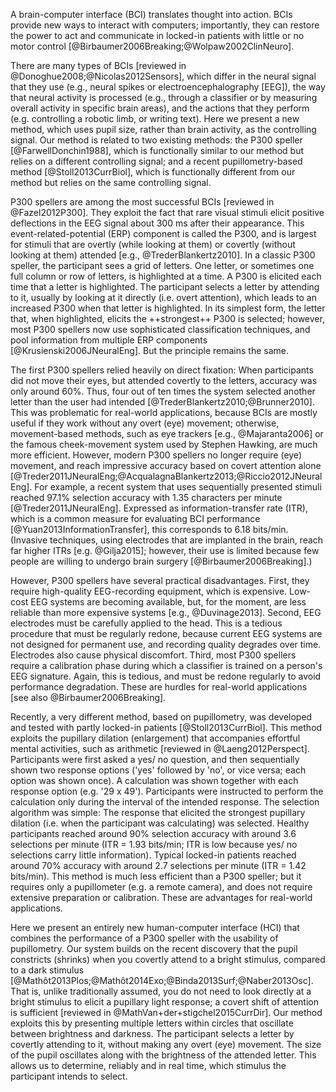 A brain-computer interface (BCI) translates thought into action. BCIs provide new ways to interact with computers; importantly, they can restore the power to act and communicate in locked-in patients with little or no motor control [@Birbaumer2006Breaking;@Wolpaw2002ClinNeuro].

There are many types of BCIs [reviewed in @Donoghue2008;@Nicolas2012Sensors], which differ in the neural signal that they use (e.g., neural spikes or electroencephalography [EEG]), the way that neural activity is processed (e.g., through a classifier or by measuring overall activity in specific brain areas), and the actions that they perform (e.g. controlling a robotic limb, or writing text). Here we present a new method, which uses pupil size, rather than brain activity, as the controlling signal. Our method is related to two existing methods: the P300 speller [@FarwellDonchin1988], which is functionally similar to our method but relies on a different controlling signal; and a recent pupillometry-based method [@Stoll2013CurrBiol], which is functionally different from our method but relies on the same controlling signal.

P300 spellers are among the most successful BCIs [reviewed in @Fazel2012P300]. They exploit the fact that rare visual stimuli elicit positive deflections in the EEG signal about 300 ms after their appearance. This event-related-potential (ERP) component is called the P300, and is largest for stimuli that are overtly (while looking at them) or covertly (without looking at them) attended [e.g., @TrederBlankertz2010]. In a classic P300 speller, the participant sees a grid of letters. One letter, or sometimes one full column or row of letters, is highlighted at a time. A P300 is elicited each time that a letter is highlighted. The participant selects a letter by attending to it, usually by looking at it directly (i.e. overt attention), which leads to an increased P300 when that letter is highlighted. In its simplest form, the letter that, when highlighted, elicits the ++strongest++ P300 is selected; however, most P300 spellers now use sophisticated classification techniques, and pool information from multiple ERP components [@Krusienski2006JNeuralEng]. But the principle remains the same.

The first P300 spellers relied heavily on direct fixation: When participants did not move their eyes, but attended covertly to the letters, accuracy was only around 60%. Thus, four out of ten times the system selected another letter than the user had intended [@TrederBlankertz2010;@Brunner2010]. This was problematic for real-world applications, because BCIs are mostly useful if they work without any overt (eye) movement; otherwise, movement-based methods, such as eye trackers [e.g., @Majaranta2006] or the famous cheek-movement system used by Stephen Hawking, are much more efficient. However, modern P300 spellers no longer require (eye) movement, and reach impressive accuracy based on covert attention alone [@Treder2011JNeuralEng;@AcqualagnaBlankertz2013;@Riccio2012JNeuralEng]. For example, a recent system that uses sequentially presented stimuli reached 97.1% selection accuracy with 1.35 characters per minute [@Treder2011JNeuralEng]. Expressed as information-transfer rate (ITR), which is a common measure for evaluating BCI performance [@Yuan2013InformationTransfer], this corresponds to 6.18 bits/min. (Invasive techniques, using electrodes that are implanted in the brain, reach far higher ITRs [e.g. @Gilja2015]; however, their use is limited because few people are willing to undergo brain surgery [@Birbaumer2006Breaking].)

However, P300 spellers have several practical disadvantages. First, they require high-quality EEG-recording equipment, which is expensive. Low-cost EEG systems are becoming available, but, for the moment, are less reliable than more expensive systems [e.g., @Duvinage2013]. Second, EEG electrodes must be carefully applied to the head. This is a tedious procedure that must be regularly redone, because current EEG systems are not designed for permanent use, and recording quality degrades over time. Electrodes also cause physical discomfort. Third, most P300 spellers require a calibration phase during which a classifier is trained on a person's EEG signature. Again, this is tedious, and must be redone regularly to avoid performance degradation. These are hurdles for real-world applications [see also @Birbaumer2006Breaking].

Recently, a very different method, based on pupillometry, was developed and tested with partly locked-in patients [@Stoll2013CurrBiol]. This method exploits the pupillary dilation (enlargement) that accompanies effortful mental activities, such as arithmetic [reviewed in @Laeng2012Perspect]. Participants were first asked a yes/ no question, and then sequentially shown two response options ('yes' followed by 'no', or vice versa; each option was shown once). A calculation was shown together with each response option (e.g. '29 x 49'). Participants were instructed to perform the calculation only during the interval of the intended response. The selection algorithm was simple: The response that elicited the strongest pupillary dilation (i.e. when the participant was calculating) was selected. Healthy participants reached around 90% selection accuracy with around 3.6 selections per minute (ITR = 1.93 bits/min; ITR is low because yes/ no selections carry little information). Typical locked-in patients reached around 70% accuracy with around 2.7 selections per minute (ITR = 1.42 bits/min). This method is much less efficient than a P300 speller; but it requires only a pupillometer (e.g. a remote camera), and does not require extensive preparation or calibration. These are advantages for real-world applications.

Here we present an entirely new human-computer interface (HCI) that combines the performance of a P300 speller with the usability of pupillometry. Our system builds on the recent discovery that the pupil constricts (shrinks) when you covertly attend to a bright stimulus, compared to a dark stimulus [@Mathôt2013Plos;@Mathôt2014Exo;@Binda2013Surf;@Naber2013Osc]. That is, unlike traditionally assumed, you do not need to look directly at a bright stimulus to elicit a pupillary light response; a covert shift of attention is sufficient [reviewed in @MathVan+der+stigchel2015CurrDir]. Our method exploits this by presenting multiple letters within circles that oscillate between brightness and darkness. The participant selects a letter by covertly attending to it, without making any overt (eye) movement. The size of the pupil oscillates along with the brightness of the attended letter. This allows us to determine, reliably and in real time, which stimulus the participant intends to select.

